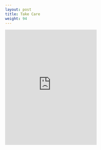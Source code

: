 ```yaml
---
layout: post
title: Take Care
weight: 94
---
```


<iframe src="https://open.spotify.com/embed/album/0W0wtdjVb7UPCPrWQrgGZp" width="300" height="380" frameborder="0" allowtransparency="true" allow="encrypted-media"></iframe>
